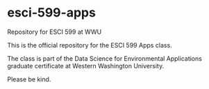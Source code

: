# esci-599-apps
Repository for ESCI 599 at WWU

This is the official repository for the ESCI 599 Apps class.

The class is part of the Data Science for Environmental Applications graduate certificate at Western Washington University.

Please be kind.